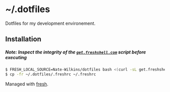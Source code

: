# ~/.dotfiles

Dotfiles for my development environement.

## Installation

##### Note: Inspect the integrity of the [`get.freshshell.com`](script) script before executing

```bash
$ FRESH_LOCAL_SOURCE=Nate-Wilkins/dotfiles bash <(curl -sL get.freshshell.com)
$ cp -fr ~/.dotfiles/.freshrc ~/.freshrc
```

Managed with [fresh].

[script]: get.freshshell.com
[fresh]: http://freshshell.com